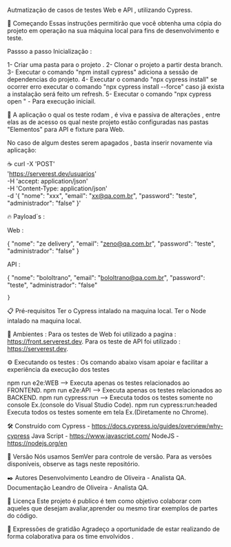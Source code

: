 
Autmatização de casos de testes Web e API , utilizando Cypress.

🚀 Começando
Essas instruções permitirão que você obtenha uma cópia do projeto em operação na sua máquina local para fins de desenvolvimento e teste.

Passso a passo Inicialização : 

1- Criar uma pasta para o projeto .
2- Clonar o projeto a partir desta branch.
3- Executar o comando "npm install cypress" adiciona  a sessão de dependencias do projeto.
4- Executar o comando "npx cypress install" se ocorrer erro executar o comando "npx cypress install --force" caso já exista a instalação será feito um refresh.
5- Executar o comando "npx cypress open " - Para execução iniciail.


📢 A aplicação o qual os teste rodam , é viva e passiva de alterações , entre elas as de acesso os qual neste projeto estão configuradas nas pastas "Elementos" para API e fixture para Web.

No caso de algum destes serem apagados , basta inserir novamente via aplicação:

☕️ curl -X 'POST' \
  'https://serverest.dev/usuarios' \
  -H 'accept: application/json' \
  -H 'Content-Type: application/json' \
  -d '{
  "nome": "xxx",
  "email": "xx@qa.com.br",
  "password": "teste",
  "administrador": "false"
}'


🔥 Payload´s :

Web : 

{
  "nome": "ze delivery",
  "email": "zeno@qa.com.br",
  "password": "teste",
  "administrador": "false"
}

API : 

{
      "nome": "bololtrano",
      "email": "bololtrano@qa.com.br",
      "password": "teste",
      "administrador": "false"
      
    }


📋 Pré-requisitos
Ter o Cypress intalado na maquina local.
Ter o Node  intalado na maquina local.


🔧 Ambientes : 
Para os testes de Web foi utilizado a pagina : https://front.serverest.dev.
Para os teste de API foi utilizado : https://serverest.dev.


⚙️ Executando os testes :
Os comando abaixo visam apoiar e facilitar a experiência da execução dos testes 

 npm run e2e:WEB --> Executa apenas os testes relacionados ao FRONTEND.
 npm run e2e:API --> Executa apenas os testes relacionados ao BACKEND.
 npm run cypress:run --> Executa todos os testes somente no console Ex.(console do Visual Studio Code).
 npm run cypress:run:headed Executa todos os testes somente em tela Ex.(Diretamente no Chrome).

🛠️ Construído com
Cypress - https://docs.cypress.io/guides/overview/why-cypress
Java Script - https://www.javascript.com/
NodeJS - https://nodejs.org/en

📌 Versão
Nós usamos SemVer para controle de versão. Para as versões disponíveis, observe as tags neste repositório.

✒️ Autores
Desenvolvimento Leandro de Oliveira - Analista QA.
Documentação Leandro de Oliveira - Analista QA.

📄 Licença
Este projeto é publico é tem como objetivo colaborar com aqueles que desejam avaliar,aprender ou mesmo tirar exemplos de partes do código.

🎁 Expressões de gratidão
Agradeço a oportunidade de estar realizando de forma colaborativa para os time envolvidos .